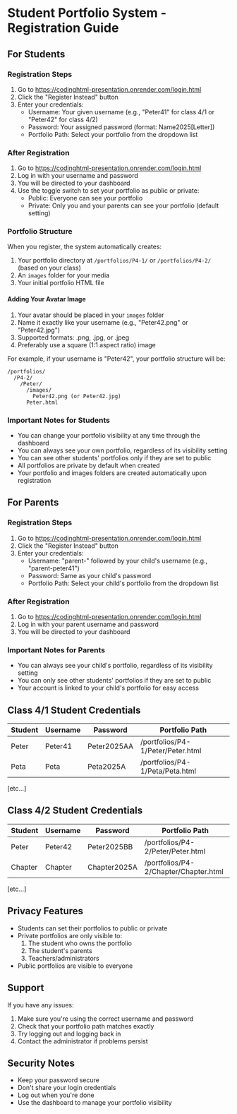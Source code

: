 # Student Portfolio System - Registration Guide

## For Students

### Registration Steps
1. Go to https://codinghtml-presentation.onrender.com/login.html
2. Click the "Register Instead" button
3. Enter your credentials:
   - Username: Your given username (e.g., "Peter41" for class 4/1 or "Peter42" for class 4/2)
   - Password: Your assigned password (format: Name2025[Letter])
   - Portfolio Path: Select your portfolio from the dropdown list

### After Registration
1. Go to https://codinghtml-presentation.onrender.com/login.html
2. Log in with your username and password
3. You will be directed to your dashboard
4. Use the toggle switch to set your portfolio as public or private:
   - Public: Everyone can see your portfolio
   - Private: Only you and your parents can see your portfolio (default setting)

### Portfolio Structure
When you register, the system automatically creates:
1. Your portfolio directory at `/portfolios/P4-1/` or `/portfolios/P4-2/` (based on your class)
2. An `images` folder for your media
3. Your initial portfolio HTML file

#### Adding Your Avatar Image
1. Your avatar should be placed in your `images` folder
2. Name it exactly like your username (e.g., "Peter42.png" or "Peter42.jpg")
3. Supported formats: .png, .jpg, or .jpeg
4. Preferably use a square (1:1 aspect ratio) image

For example, if your username is "Peter42", your portfolio structure will be:
```
/portfolios/
  /P4-2/
    /Peter/
      /images/
        Peter42.png (or Peter42.jpg)
      Peter.html
```

### Important Notes for Students
- You can change your portfolio visibility at any time through the dashboard
- You can always see your own portfolio, regardless of its visibility setting
- You can see other students' portfolios only if they are set to public
- All portfolios are private by default when created
- Your portfolio and images folders are created automatically upon registration

## For Parents

### Registration Steps
1. Go to https://codinghtml-presentation.onrender.com/login.html
2. Click the "Register Instead" button
3. Enter your credentials:
   - Username: "parent-" followed by your child's username (e.g., "parent-peter41")
   - Password: Same as your child's password
   - Portfolio Path: Select your child's portfolio from the dropdown list

### After Registration
1. Go to https://codinghtml-presentation.onrender.com/login.html
2. Log in with your parent username and password
3. You will be directed to your dashboard

### Important Notes for Parents
- You can always see your child's portfolio, regardless of its visibility setting
- You can only see other students' portfolios if they are set to public
- Your account is linked to your child's portfolio for easy access

## Class 4/1 Student Credentials
| Student | Username | Password | Portfolio Path |
|---------|----------|----------|----------------|
| Peter | Peter41 | Peter2025AA | /portfolios/P4-1/Peter/Peter.html |
| Peta | Peta | Peta2025A | /portfolios/P4-1/Peta/Peta.html |
[etc...]

## Class 4/2 Student Credentials
| Student | Username | Password | Portfolio Path |
|---------|----------|----------|----------------|
| Peter | Peter42 | Peter2025BB | /portfolios/P4-2/Peter/Peter.html |
| Chapter | Chapter | Chapter2025A | /portfolios/P4-2/Chapter/Chapter.html |
[etc...]

## Privacy Features
- Students can set their portfolios to public or private
- Private portfolios are only visible to:
  1. The student who owns the portfolio
  2. The student's parents
  3. Teachers/administrators
- Public portfolios are visible to everyone

## Support
If you have any issues:
1. Make sure you're using the correct username and password
2. Check that your portfolio path matches exactly
3. Try logging out and logging back in
4. Contact the administrator if problems persist

## Security Notes
- Keep your password secure
- Don't share your login credentials
- Log out when you're done
- Use the dashboard to manage your portfolio visibility 